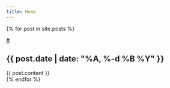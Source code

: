 ```yaml
---
title: Home
---
```


{% for post in site.posts %}
  <article>
    <a class="permalink" href="/{{ post.date | date: "%Y-%m-%d" }}">#</a>
    <h2>{{ post.date | date: "%A, %-d %B %Y" }}</h2>
    {{ post.content }}
  </article>
{% endfor %}
